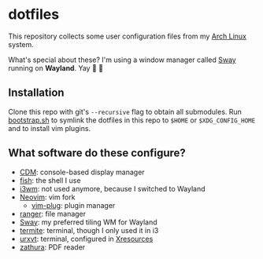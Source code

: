 # dotfiles
This repository collects some user configuration files from my [Arch Linux][Arch Linux] system.

What's special about these? I'm using a window manager called [Sway][Sway] running on **Wayland**. Yay :tada: :tada:

[Arch Linux]: https://www.archlinux.org/
[Sway]: https://github.com/SirCmpwn/sway


## Installation
Clone this repo with git's `--recursive` flag to obtain all submodules. Run [bootstrap.sh][bootstrap.sh] to symlink the dotfiles in this repo to `$HOME` or `$XDG_CONFIG_HOME` and to install vim plugins.

[bootstrap.sh]: https://github.com/dotlambda/dotfiles/blob/master/bootstrap.sh

## What software do these configure?
* [CDM](https://github.com/ghost1227/cdm): console-based display manager
* [fish](https://fishshell.com/): the shell I use
* [i3wm](https://i3wm.org/): not used anymore, because I switched to Wayland
* [Neovim](https://neovim.io/): vim fork
  * [vim-plug](https://github.com/junegunn/vim-plug): plugin manager
* [ranger](http://nongnu.org/ranger/): file manager
* [Sway](https://github.com/SirCmpwn/sway): my preferred tiling WM for Wayland
* [termite](https://github.com/thestinger/termite/): terminal, though I only used it in i3
* [urxvt](http://software.schmorp.de/pkg/rxvt-unicode.html): terminal, configured in [Xresources][Xresources]
* [zathura](https://pwmt.org/projects/zathura/): PDF reader

[Xresources]: https://github.com/dotlambda/dotfiles/blob/master/Xresources

